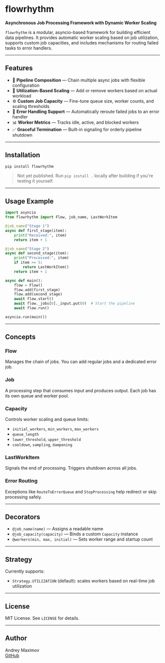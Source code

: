 # flowrhythm

**Asynchronous Job Processing Framework with Dynamic Worker Scaling**

`flowrhythm` is a modular, asyncio-based framework for building efficient data pipelines. It provides automatic worker scaling based on job utilization, supports custom job capacities, and includes mechanisms for routing failed tasks to error handlers.

---

## Features

- 🔁 **Pipeline Composition** — Chain multiple async jobs with flexible configuration
- 🧠 **Utilization-Based Scaling** — Add or remove workers based on actual workload
- ⚙️ **Custom Job Capacity** — Fine-tune queue size, worker counts, and scaling thresholds
- 🚨 **Error Handling Support** — Automatically reroute failed jobs to an error handler
- 📊 **Worker Metrics** — Tracks idle, active, and blocked workers
- ✅ **Graceful Termination** — Built-in signaling for orderly pipeline shutdown

---

## Installation

```bash
pip install flowrhythm
```

> Not yet published. Run `pip install .` locally after building if you're testing it yourself.

---

## Usage Example

```python
import asyncio
from flowrhythm import Flow, job_name, LastWorkItem

@job_name("Stage 1")
async def first_stage(item):
    print("Received:", item)
    return item + 1

@job_name("Stage 2")
async def second_stage(item):
    print("Processed:", item)
    if item >= 5:
        return LastWorkItem()
    return item + 1

async def main():
    flow = Flow()
    flow.add(first_stage)
    flow.add(second_stage)
    await flow.start()
    await flow._jobs[0]._input.put(0)  # Start the pipeline
    await flow.run()

asyncio.run(main())
```

---

## Concepts

### Flow

Manages the chain of jobs. You can add regular jobs and a dedicated error job.

### Job

A processing step that consumes input and produces output. Each job has its own queue and worker pool.

### Capacity

Controls worker scaling and queue limits:
- `initial_workers`, `min_workers`, `max_workers`
- `queue_length`
- `lower_threshold`, `upper_threshold`
- `cooldown`, `sampling`, `dampening`

### LastWorkItem

Signals the end of processing. Triggers shutdown across all jobs.

### Error Routing

Exceptions like `RouteToErrorQueue` and `StopProcessing` help redirect or skip processing safely.

---

## Decorators

- `@job_name(name)` — Assigns a readable name
- `@job_capacity(capacity)` — Binds a custom `Capacity` instance
- `@workers(min, max, initial)` — Sets worker range and startup count

---

## Strategy

Currently supports:
- `Strategy.UTILIZATION` (default): scales workers based on real-time job utilization

---

## License

MIT License. See `LICENSE` for details.

---

## Author

Andrey Maximov  
[GitHub](https://github.com/yourusername)